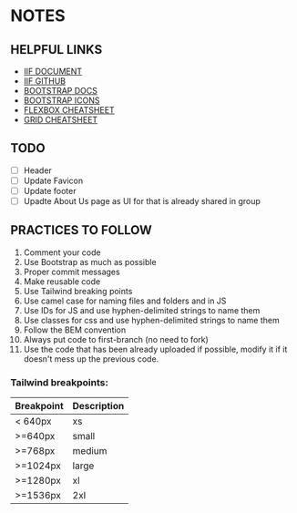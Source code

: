 # NOTES

## HELPFUL LINKS

- [IIF DOCUMENT](https://docs.google.com/document/d/16BxFgmgeOk2GjP4LAPQVNFk2GMKfgbZ4xqju3gua6pQ/edit?usp=sharing)
- [IIF GITHUB](https://github.com/iifnsut/website)
- [BOOTSTRAP DOCS](https://getbootstrap.com/docs/5.3/)
- [BOOTSTRAP ICONS](https://icons.getbootstrap.com/)
- [FLEXBOX CHEATSHEET](https://yoksel.github.io/flex-cheatsheet/)
- [GRID CHEATSHEET](https://yoksel.github.io/grid-cheatsheet/)

## TODO

- [ ] Header
- [ ] Update Favicon
- [ ] Update footer
- [ ] Upadte About Us page as UI for that is already shared in group

## PRACTICES TO FOLLOW

1.  Comment your code
2.  Use Bootstrap as much as possible
3.  Proper commit messages
4.  Make reusable code
5.  Use Tailwind breaking points
6.  Use camel case for naming files and folders and in JS
7.  Use IDs for JS and use hyphen-delimited strings to name them
8.  Use classes for css and use hyphen-delimited strings to name them
9.  Follow the BEM convention
10. Always put code to first-branch (no need to fork)
11. Use the code that has been already uploaded if possible, modify it if it doesn't mess up the previous code.

### Tailwind breakpoints:

| Breakpoint | Description |
| ---------- | ----------- |
| < 640px    | xs          |
| >=640px    | small       |
| >=768px    | medium      |
| >=1024px   | large       |
| >=1280px   | xl          |
| >=1536px   | 2xl         |
